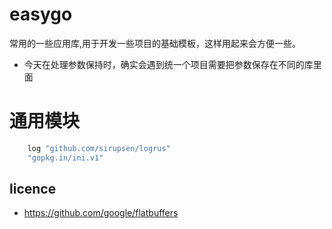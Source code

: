 # easygo
常用的一些应用库,用于开发一些项目的基础模板，这样用起来会方便一些。

- 今天在处理参数保持时，确实会遇到统一个项目需要把参数保存在不同的库里面




# 通用模块

```go
	log "github.com/sirupsen/logrus"
	"gopkg.in/ini.v1"

```


## licence 
- https://github.com/google/flatbuffers
